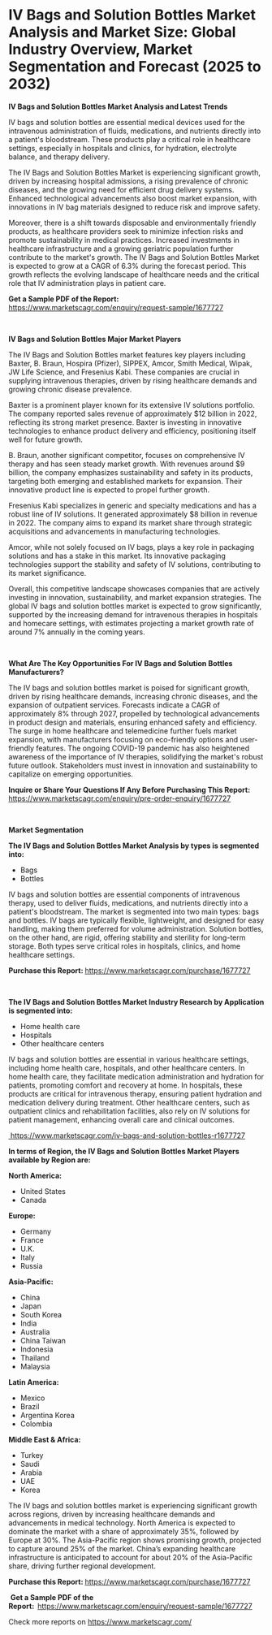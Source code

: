 <p><h1>IV Bags and Solution Bottles Market Analysis and Market Size: Global Industry Overview, Market Segmentation and Forecast (2025 to 2032)</h1></p><p><strong>IV Bags and Solution Bottles Market Analysis and Latest Trends</strong></p>
<p><p>IV bags and solution bottles are essential medical devices used for the intravenous administration of fluids, medications, and nutrients directly into a patient's bloodstream. These products play a critical role in healthcare settings, especially in hospitals and clinics, for hydration, electrolyte balance, and therapy delivery. </p><p>The IV Bags and Solution Bottles Market is experiencing significant growth, driven by increasing hospital admissions, a rising prevalence of chronic diseases, and the growing need for efficient drug delivery systems. Enhanced technological advancements also boost market expansion, with innovations in IV bag materials designed to reduce risk and improve safety. </p><p>Moreover, there is a shift towards disposable and environmentally friendly products, as healthcare providers seek to minimize infection risks and promote sustainability in medical practices. Increased investments in healthcare infrastructure and a growing geriatric population further contribute to the market's growth. The IV Bags and Solution Bottles Market is expected to grow at a CAGR of 6.3% during the forecast period. This growth reflects the evolving landscape of healthcare needs and the critical role that IV administration plays in patient care.</p></p>
<p><strong>Get a Sample PDF of the Report:&nbsp;</strong> <a href="https://www.marketscagr.com/enquiry/request-sample/1677727?utm_campaign=2476&utm_medium=2&utm_source=Github&utm_content=ia&utm_term=25032025&utm_id=iv-bags-and-solution-bottles">https://www.marketscagr.com/enquiry/request-sample/1677727</a></p>
<p>&nbsp;</p>
<p><strong>IV Bags and Solution Bottles Major Market Players</strong></p>
<p><p>The IV Bags and Solution Bottles market features key players including Baxter, B. Braun, Hospira (Pfizer), SIPPEX, Amcor, Smith Medical, Wipak, JW Life Science, and Fresenius Kabi. These companies are crucial in supplying intravenous therapies, driven by rising healthcare demands and growing chronic disease prevalence.</p><p>Baxter is a prominent player known for its extensive IV solutions portfolio. The company reported sales revenue of approximately $12 billion in 2022, reflecting its strong market presence. Baxter is investing in innovative technologies to enhance product delivery and efficiency, positioning itself well for future growth.</p><p>B. Braun, another significant competitor, focuses on comprehensive IV therapy and has seen steady market growth. With revenues around $9 billion, the company emphasizes sustainability and safety in its products, targeting both emerging and established markets for expansion. Their innovative product line is expected to propel further growth.</p><p>Fresenius Kabi specializes in generic and specialty medications and has a robust line of IV solutions. It generated approximately $8 billion in revenue in 2022. The company aims to expand its market share through strategic acquisitions and advancements in manufacturing technologies.</p><p>Amcor, while not solely focused on IV bags, plays a key role in packaging solutions and has a stake in this market. Its innovative packaging technologies support the stability and safety of IV solutions, contributing to its market significance.</p><p>Overall, this competitive landscape showcases companies that are actively investing in innovation, sustainability, and market expansion strategies. The global IV bags and solution bottles market is expected to grow significantly, supported by the increasing demand for intravenous therapies in hospitals and homecare settings, with estimates projecting a market growth rate of around 7% annually in the coming years.</p></p>
<p>&nbsp;</p>
<p><strong>What Are The Key Opportunities For IV Bags and Solution Bottles Manufacturers?</strong></p>
<p><p>The IV bags and solution bottles market is poised for significant growth, driven by rising healthcare demands, increasing chronic diseases, and the expansion of outpatient services. Forecasts indicate a CAGR of approximately 8% through 2027, propelled by technological advancements in product design and materials, ensuring enhanced safety and efficiency. The surge in home healthcare and telemedicine further fuels market expansion, with manufacturers focusing on eco-friendly options and user-friendly features. The ongoing COVID-19 pandemic has also heightened awareness of the importance of IV therapies, solidifying the market's robust future outlook. Stakeholders must invest in innovation and sustainability to capitalize on emerging opportunities.</p></p>
<p><strong>Inquire or Share Your Questions If Any Before Purchasing This Report:</strong> <a href="https://www.marketscagr.com/enquiry/pre-order-enquiry/1677727?utm_campaign=2476&utm_medium=2&utm_source=Github&utm_content=ia&utm_term=25032025&utm_id=iv-bags-and-solution-bottles">https://www.marketscagr.com/enquiry/pre-order-enquiry/1677727</a></p>
<p>&nbsp;</p>
<p><strong>Market Segmentation</strong></p>
<p><strong>The IV Bags and Solution Bottles Market Analysis by types is segmented into:</strong></p>
<p><ul><li>Bags</li><li>Bottles</li></ul></p>
<p><p>IV bags and solution bottles are essential components of intravenous therapy, used to deliver fluids, medications, and nutrients directly into a patient's bloodstream. The market is segmented into two main types: bags and bottles. IV bags are typically flexible, lightweight, and designed for easy handling, making them preferred for volume administration. Solution bottles, on the other hand, are rigid, offering stability and sterility for long-term storage. Both types serve critical roles in hospitals, clinics, and home healthcare settings.</p></p>
<p><strong>Purchase this Report:&nbsp;</strong><a href="https://www.marketscagr.com/purchase/1677727?utm_campaign=2476&utm_medium=2&utm_source=Github&utm_content=ia&utm_term=25032025&utm_id=iv-bags-and-solution-bottles">https://www.marketscagr.com/purchase/1677727</a></p>
<p>&nbsp;</p>
<p><strong>The IV Bags and Solution Bottles Market Industry Research by Application is segmented into:</strong></p>
<p><ul><li>Home health care</li><li>Hospitals</li><li>Other healthcare centers</li></ul></p>
<p><p>IV bags and solution bottles are essential in various healthcare settings, including home health care, hospitals, and other healthcare centers. In home health care, they facilitate medication administration and hydration for patients, promoting comfort and recovery at home. In hospitals, these products are critical for intravenous therapy, ensuring patient hydration and medication delivery during treatment. Other healthcare centers, such as outpatient clinics and rehabilitation facilities, also rely on IV solutions for patient management, enhancing overall care and clinical outcomes.</p></p>
<p><a href="https://www.marketscagr.com/iv-bags-and-solution-bottles-r1677727?utm_campaign=2476&utm_medium=2&utm_source=Github&utm_content=ia&utm_term=25032025&utm_id=iv-bags-and-solution-bottles">&nbsp;https://www.marketscagr.com/iv-bags-and-solution-bottles-r1677727</a></p>
<p><strong>In terms of Region, the IV Bags and Solution Bottles Market Players available by Region are:</strong></p>
<p>
    <p> <strong> North America: </strong>
        <ul>
            <li>United States</li>
            <li>Canada</li>
        </ul>
        </p> 
    <p> <strong> Europe: </strong>
        <ul>
            <li>Germany</li>
            <li>France</li>
            <li>U.K.</li>
            <li>Italy</li>
            <li>Russia</li>
        </ul>
        </p> 
    <p> <strong> Asia-Pacific: </strong>
        <ul>
            <li>China</li>
            <li>Japan</li>
            <li>South Korea</li>
            <li>India</li>
            <li>Australia</li>
            <li>China Taiwan</li>
            <li>Indonesia</li>
            <li>Thailand</li>
            <li>Malaysia</li>
        </ul>
        </p> 
    <p> <strong> Latin America: </strong>
        <ul>
            <li>Mexico</li>
            <li>Brazil</li>
            <li>Argentina Korea</li>
            <li>Colombia</li>
        </ul>
        </p> 
    <p> <strong> Middle East & Africa: </strong>
        <ul>
            <li>Turkey</li>
            <li>Saudi</li>
            <li>Arabia</li>
            <li>UAE</li>
            <li>Korea</li>
        </ul>
    </p>
    </p>
<p><p>The IV bags and solution bottles market is experiencing significant growth across regions, driven by increasing healthcare demands and advancements in medical technology. North America is expected to dominate the market with a share of approximately 35%, followed by Europe at 30%. The Asia-Pacific region shows promising growth, projected to capture around 25% of the market. China’s expanding healthcare infrastructure is anticipated to account for about 20% of the Asia-Pacific share, driving further regional development.</p></p>
<p><strong>Purchase this Report: </strong><a href="https://www.marketscagr.com/purchase/1677727?utm_campaign=2476&utm_medium=2&utm_source=Github&utm_content=ia&utm_term=25032025&utm_id=iv-bags-and-solution-bottles">https://www.marketscagr.com/purchase/1677727</a></p>
<p>&nbsp;<strong>Get a Sample PDF of the Report:&nbsp;&nbsp;</strong><a href="https://www.marketscagr.com/enquiry/request-sample/1677727?utm_campaign=2476&utm_medium=2&utm_source=Github&utm_content=ia&utm_term=25032025&utm_id=iv-bags-and-solution-bottles">https://www.marketscagr.com/enquiry/request-sample/1677727</a></p>
<p><strong></strong></p>
<p>Check more reports on <a href="https://www.marketscagr.com/?utm_campaign=2476&utm_medium=2&utm_source=Github&utm_content=ia&utm_term=25032025&utm_id=iv-bags-and-solution-bottles">https://www.marketscagr.com/</a></p>